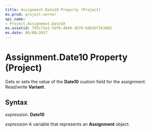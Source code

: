 ```yaml
---
title: Assignment.Date10 Property (Project)
ms.prod: project-server
api_name:
- Project.Assignment.Date10
ms.assetid: 795c71e1-5dfb-4044-3679-6db2bf2b30b5
ms.date: 06/08/2017
---
```



# Assignment.Date10 Property (Project)

Gets or sets the value of the  **Date10** custom field for the assignment. Read/write **Variant**.


## Syntax

 _expression_. **Date10**

 _expression_ A variable that represents an **Assignment** object.


